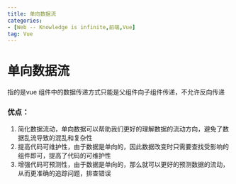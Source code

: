 ```yaml
---
title: 单向数据流
categories: 
- [Web -- Knowledge is infinite,前端,Vue]
tag: Vue
---
```

# 单向数据流
指的是vue  组件中的数据传递方式只能是父组件向子组件传递，不允许反向传递
### 优点：

1. 简化数据流动，单向数据可以帮助我们更好的理解数据的流动方向，避免了数据乱流导致的混乱和复杂性
2. 提高代码可维护性，由于数据是单向的，因此数据改变时只需要查找受影响的组件即可，提高了代码的可维护性
3. 增强代码可预测性，由于数据是单向的，那么就可以更好的预测数据的流动，从而更准确的追踪问题，排查错误
